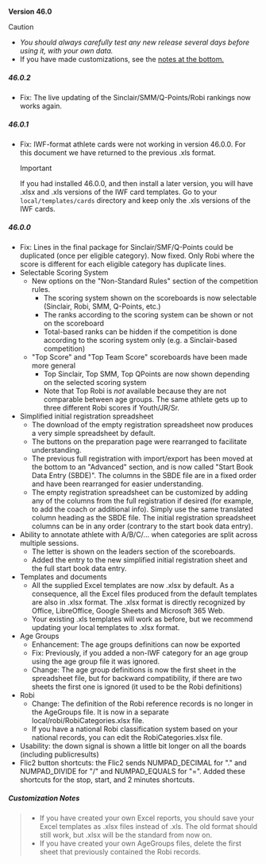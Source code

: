 **Version 46.0**

> [!CAUTION]
>
> - *You should always carefully test any new release several days before using it, with your own data.*
> - If you have made customizations, see the [notes at the bottom.](#customization-notes) 

##### 46.0.2

- Fix: The live updating of the Sinclair/SMM/Q-Points/Robi rankings now works again.


##### 46.0.1

- Fix: IWF-format athlete cards were not working in version 46.0.0.  For this document we have returned to the previous .xls format.

  > [!IMPORTANT]
  >
  > If you had installed 46.0.0, and then install a later version, you will have .xlsx and .xls versions of the IWF card templates.  Go to your `local/templates/cards` directory and keep only the .xls versions of the IWF cards.

##### 46.0.0 

- Fix: Lines in the final package for Sinclair/SMF/Q-Points could be duplicated (once per eligible category). Now fixed.  Only Robi where the score is different for each eligible category has duplicate lines.
- Selectable Scoring System
  - New options on the "Non-Standard Rules" section of the competition rules.
    - The scoring system shown on the scoreboards is now selectable (Sinclair, Robi, SMM, Q-Points, etc.)
    - The ranks according to the scoring system can be shown or not on the scoreboard
    - Total-based ranks can be hidden if the competition is done according to the scoring system only (e.g. a Sinclair-based competition)
  - "Top Score" and "Top Team Score" scoreboards have been made more general
    - Top Sinclair, Top SMM, Top QPoints are now shown depending on the selected scoring system
    - Note that Top Robi is *not* available because they are not comparable between age groups. The same athlete gets up to three different Robi scores if Youth/JR/Sr.
- Simplified initial registration spreadsheet
  - The download of the empty registration spreadsheet now produces a very simple spreadsheet by default. 
  - The buttons on the preparation page were rearranged to facilitate understanding.
  - The previous full registration with import/export has been moved at the bottom to an "Advanced" section, and is now called "Start Book Data Entry (SBDE)".  The columns in the SBDE file are in a fixed order and have been rearranged for easier understanding.
  - The empty registration spreadsheet can be customized by adding any of the columns from the full registration if desired (for example, to add the coach or additional info).  Simply use the same translated column heading as the SBDE file. The initial registration spreadsheet columns can be in any order (contrary to the start book data entry).
- Ability to annotate athlete with A/B/C/... when categories are split across multiple sessions.  
  - The letter is shown on the leaders section of the scoreboards.  
  - Added the entry to the new simplified initial registration sheet and the full start book data entry.
- Templates and documents
  - All the supplied Excel templates are now .xlsx by default.  As a consequence, all the Excel files produced from the default templates are also in .xlsx format.  The .xlsx format is directly recognized by Office, LibreOffice, Google Sheets and Microsoft 365 Web. 
  - Your existing .xls templates will work as before, but we recommend updating your local templates to .xlsx format.
- Age Groups
  - Enhancement: The age groups definitions can now be exported
  - Fix: Previously, if you added a non-IWF category for an age group using the age group file it was ignored.
  - Change: The age group definitions is now the first sheet in the spreadsheet file, but for backward compatibility, if there are two sheets the first one is ignored (it used to be the Robi definitions)
- Robi
  - Change: The definition of the Robi reference records is no longer in the AgeGroups file. It is now in a separate local/robi/RobiCategories.xlsx file. 
  - If you have a national Robi classification system based on your national records, you can edit the RobiCategories.xlsx file.
- Usability: the down signal is shown a little bit longer on all the boards (including publicresults)
- Flic2 button shortcuts: the Flic2 sends NUMPAD_DECIMAL for "." and NUMPAD_DIVIDE for "/" and NUMPAD_EQUALS for "=". Added these shortcuts for the stop, start, and 2 minutes shortcuts.

##### Customization Notes

> - If you have created your own Excel reports, you should save your Excel templates as .xlsx files instead of .xls.  The old format should still work, but .xlsx will be the standard from now on.
> - If you have created your own AgeGroups files, delete the first sheet that previously contained the Robi records.

